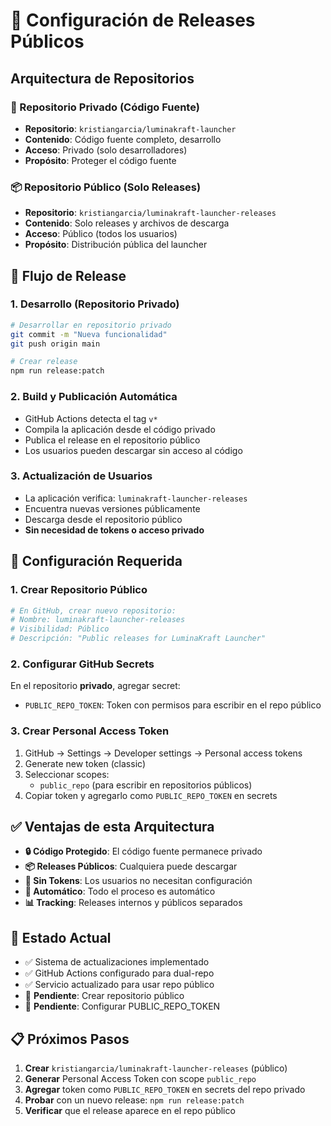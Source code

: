 # 🚀 Configuración de Releases Públicos

## Arquitectura de Repositorios

### 📁 Repositorio Privado (Código Fuente)
- **Repositorio**: `kristiangarcia/luminakraft-launcher`
- **Contenido**: Código fuente completo, desarrollo
- **Acceso**: Privado (solo desarrolladores)
- **Propósito**: Proteger el código fuente

### 📦 Repositorio Público (Solo Releases)
- **Repositorio**: `kristiangarcia/luminakraft-launcher-releases`
- **Contenido**: Solo releases y archivos de descarga
- **Acceso**: Público (todos los usuarios)
- **Propósito**: Distribución pública del launcher

## 🔄 Flujo de Release

### 1. Desarrollo (Repositorio Privado)
```bash
# Desarrollar en repositorio privado
git commit -m "Nueva funcionalidad"
git push origin main

# Crear release
npm run release:patch
```

### 2. Build y Publicación Automática
- GitHub Actions detecta el tag `v*`
- Compila la aplicación desde el código privado
- Publica el release en el repositorio público
- Los usuarios pueden descargar sin acceso al código

### 3. Actualización de Usuarios
- La aplicación verifica: `luminakraft-launcher-releases`
- Encuentra nuevas versiones públicamente
- Descarga desde el repositorio público
- **Sin necesidad de tokens o acceso privado**

## 🔧 Configuración Requerida

### 1. Crear Repositorio Público
```bash
# En GitHub, crear nuevo repositorio:
# Nombre: luminakraft-launcher-releases
# Visibilidad: Público
# Descripción: "Public releases for LuminaKraft Launcher"
```

### 2. Configurar GitHub Secrets
En el repositorio **privado**, agregar secret:
- `PUBLIC_REPO_TOKEN`: Token con permisos para escribir en el repo público

### 3. Crear Personal Access Token
1. GitHub → Settings → Developer settings → Personal access tokens
2. Generate new token (classic)
3. Seleccionar scopes:
   - `public_repo` (para escribir en repositorios públicos)
4. Copiar token y agregarlo como `PUBLIC_REPO_TOKEN` en secrets

## ✅ Ventajas de esta Arquitectura

- **🔒 Código Protegido**: El código fuente permanece privado
- **📦 Releases Públicos**: Cualquiera puede descargar
- **🚀 Sin Tokens**: Los usuarios no necesitan configuración
- **🔄 Automático**: Todo el proceso es automático
- **📊 Tracking**: Releases internos y públicos separados

## 🎯 Estado Actual

- ✅ Sistema de actualizaciones implementado
- ✅ GitHub Actions configurado para dual-repo
- ✅ Servicio actualizado para usar repo público
- 🔄 **Pendiente**: Crear repositorio público
- 🔄 **Pendiente**: Configurar PUBLIC_REPO_TOKEN

## 📋 Próximos Pasos

1. **Crear** `kristiangarcia/luminakraft-launcher-releases` (público)
2. **Generar** Personal Access Token con scope `public_repo`
3. **Agregar** token como `PUBLIC_REPO_TOKEN` en secrets del repo privado
4. **Probar** con un nuevo release: `npm run release:patch`
5. **Verificar** que el release aparece en el repo público 